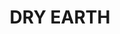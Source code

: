 ---
layout: product
title: "DRY EARTH"
price: "550" 
desc: "Emajl Efekat"
img_path: "/assets/img/A.MIG-1750.webp"
brand: "AMMO"
available: false
special_offer: false
new: false
soon: false
cat: "060000"
subcat: "060600"
subsubcat: "00"
sifra: "A.MIG-1750"
popular: false
spec: false
---